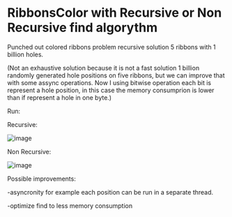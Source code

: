 # RibbonsColor with Recursive or Non Recursive find algorythm
Punched out colored ribbons problem recursive solution
5 ribbons with 1 billion holes.

(Not an exhaustive solution because it is not a fast solution 1 billion randomly generated hole positions on five ribbons, but we can improve that with some assync operations. Now I using bitwise operation each bit is represent a hole position, in this case the memory consumprion is lower than if represent a hole in one byte.)

Run:

Recursive:

![image](https://user-images.githubusercontent.com/26471568/209461180-9a635e98-de9d-47d9-a61a-1f765c910103.png)

Non Recursive:

![image](https://user-images.githubusercontent.com/26471568/209452477-25be462d-767b-4290-95e9-4e808b794672.png)


Possible improvements:

-asyncronity for example each position can be run in a separate thread.

-optimize find to less memory consumption


